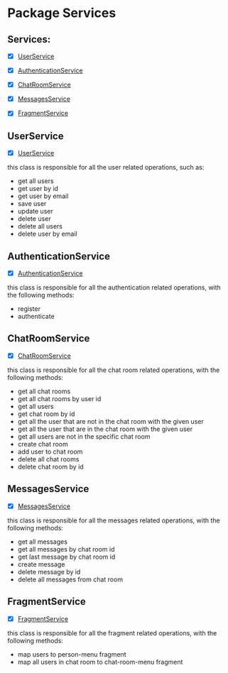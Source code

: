 # Package Services

## Services:
- [x] [UserService](UserService.java)
- [x] [AuthenticationService](AuthenticationService.java)
- [x] [ChatRoomService](ChatRoomService.java)
- [x] [MessagesService](MessagesService.java)
- [x] [FragmentService](FragmentService.java)


## UserService
- [x] [UserService](UserService.java)

this class is responsible for all the user related operations, such as:
- get all users
- get user by id
- get user by email
- save user
- update user
- delete user
- delete all users
- delete user by email

## AuthenticationService
- [x] [AuthenticationService](AuthenticationService.java)

this class is responsible for all the authentication related operations, with the following methods:
- register
- authenticate

## ChatRoomService
- [x] [ChatRoomService](ChatRoomService.java)

this class is responsible for all the chat room related operations, with the following methods:

- get all chat rooms
- get all chat rooms by user id
- get all users
- get chat room by id
- get all the user that are not in the chat room with the given user
- get all the user that are in the chat room with the given user
- get all users are not in the specific chat room
- create chat room
- add user to chat room
- delete all chat rooms
- delete chat room by id

## MessagesService
- [x] [MessagesService](MessagesService.java)

this class is responsible for all the messages related operations, with the following methods:

- get all messages
- get all messages by chat room id
- get last message by chat room id
- create message
- delete message by id
- delete all messages from chat room

## FragmentService
- [x] [FragmentService](FragmentService.java)

this class is responsible for all the fragment related operations, with the following methods:

- map users to person-menu fragment
- map all users in chat room to chat-room-menu fragment































